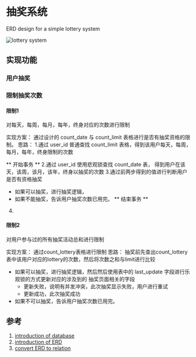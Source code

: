 # 抽奖系统
ERD design for a simple lottery system

![lottery system](https://blog-1300663127.cos.ap-shanghai.myqcloud.com/BackEnd_Notes/database/lottery_ERD2.png)

## 实现功能
### 用户抽奖

### 限制抽奖次数
#### 限制1
对每天，每周，每月，每年，终身对应的次数进行限制

实现方案：
通过设计的 count_date 与 count_limit 表格进行是否有抽奖资格的限制。
思路：
1.通过 user_id 普通查找 count_limit 表格，得到该用户每天，每周，每月，每年，终身限制的次数

** 开始事务 **
2.通过 user_id 使用悲观锁查找 count_date 表， 得到用户在该天，该周，该月，该年，终身以抽奖的次数
3.通过前两步得到的值进行判断用户是否有资格抽奖
- 如果可以抽奖，进行抽奖逻辑，
- 如果不能抽奖，告诉用户抽奖次数已用完。
** 结束事务 **
4.

#### 限制2
对用户参与过的所有抽奖活动总和进行限制

实现方案：
通过count_lottery表格进行限制
思路：
抽奖前先查出count_lottery表中该用户对应的lottery的次数，然后将次数之和与limit进行比较
- 如果可以抽奖，进行抽奖逻辑，然后然后使用表中的 last_update 字段进行乐观锁的方式更新对应的涉及到的 抽奖页面相关的字段
  - 更新失败，说明有并发冲突，此次抽奖显示失败，用户进行重试
  - 更新成功，此次抽奖成功
- 如果不可以抽奖，告诉用户抽奖次数已用完。

## 参考
1. [introduction of database](https://github.com/CornPrincess/Backend_Notes/blob/master/notes/%E6%95%B0%E6%8D%AE%E5%BA%93/%E6%95%B0%E6%8D%AE%E5%BA%93%E5%9F%BA%E7%A1%80/%E4%B8%80%E3%80%81%E6%95%B0%E6%8D%AE%E5%BA%93%E7%AE%80%E4%BB%8B.md)
2. [introduction of ERD](https://github.com/CornPrincess/Backend_Notes/blob/master/notes/%E6%95%B0%E6%8D%AE%E5%BA%93/%E6%95%B0%E6%8D%AE%E5%BA%93%E5%9F%BA%E7%A1%80/%E4%BA%8C%E3%80%81ER%E5%9B%BE%E7%AE%80%E4%BB%8B.md)
3. [convert ERD to relation](https://github.com/CornPrincess/Backend_Notes/blob/master/notes/%E6%95%B0%E6%8D%AE%E5%BA%93/%E6%95%B0%E6%8D%AE%E5%BA%93%E5%9F%BA%E7%A1%80/%E4%B8%89%E3%80%81%E5%85%B3%E7%B3%BB%E6%A8%A1%E5%9E%8B%E7%AE%80%E4%BB%8B.md)
